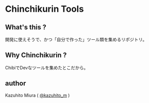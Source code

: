 Chinchikurin Tools
==================

## What's this ?

開発に使えそうで、かつ「自分で作った」ツール類を集めるリポジトリ。

## Why Chinchikurin ?

ChibiでDevなツールを集めたとこだから。

## author

Kazuhito Miura ( [@kazuhito_m](https://twitter.com/kazuhito_m "kazuhito_m on Twitter") )
